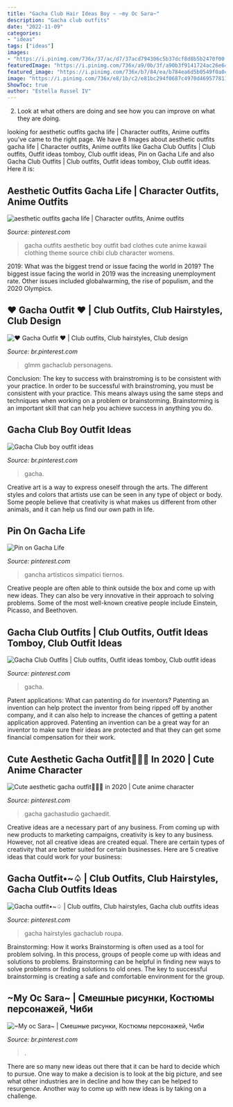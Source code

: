```yaml
---
title: "Gacha Club Hair Ideas Boy ~ ~my Oc Sara~"
description: "Gacha club outfits"
date: "2022-11-09"
categories:
- "ideas"
tags: ["ideas"]
images:
- "https://i.pinimg.com/736x/37/ac/d7/37acd794306c5b37dcf8d8b5b2470f00.jpg"
featuredImage: "https://i.pinimg.com/736x/a9/0b/3f/a90b3f9141724ac26e6431d24f6390f2.jpg"
featured_image: "https://i.pinimg.com/736x/b7/84/ea/b784ea6d5b0549f0a0cca73120d8f7db.jpg"
image: "https://i.pinimg.com/736x/e8/1b/c2/e81bc294f0687c4970d4695778111d62.jpg"
ShowToc: true
author: "Estella Russel IV"
---
```



2. Look at what others are doing and see how you can improve on what they are doing. 

	

		
looking for aesthetic outfits gacha life | Character outfits, Anime outfits you've came to the right page. We have 8 Images about aesthetic outfits gacha life | Character outfits, Anime outfits like Gacha Club Outfits | Club outfits, Outfit ideas tomboy, Club outfit ideas, Pin on Gacha Life and also Gacha Club Outfits | Club outfits, Outfit ideas tomboy, Club outfit ideas. Here it is:
		
    
## Aesthetic Outfits Gacha Life | Character Outfits, Anime Outfits

<img loading=lazy src="https://i.pinimg.com/736x/b7/84/ea/b784ea6d5b0549f0a0cca73120d8f7db.jpg" onerror="this.onerror=null;this.src='https://tse4.mm.bing.net/th?id=OIP.6PKMjmg75RP1nnEsL2jYxAHaHW&amp;pid=15.1';" alt="aesthetic outfits gacha life | Character outfits, Anime outfits">

_Source: pinterest.com_

>gacha outfits aesthetic boy outfit bad clothes cute anime kawaii clothing theme source chibi club character womens. 

	

2019: What was the biggest trend or issue facing the world in 2019?
The biggest issue facing the world in 2019 was the increasing unemployment rate. Other issues included globalwarming, the rise of populism, and the 2020 Olympics.

    
## ♥ Gacha Outfit ♥ | Club Outfits, Club Hairstyles, Club Design

<img loading=lazy src="https://i.pinimg.com/736x/37/ac/d7/37acd794306c5b37dcf8d8b5b2470f00.jpg" onerror="this.onerror=null;this.src='https://tse2.mm.bing.net/th?id=OIP.q6hIqqXFdRh-gqVu8PEy0wHaLT&amp;pid=15.1';" alt="♥ Gacha Outfit ♥ | Club outfits, Club hairstyles, Club design">

_Source: br.pinterest.com_

>glmm gachaclub personagens. 

	

Conclusion: The key to success with brainstroming is to be consistent with your practice.
In order to be successful with brainstroming, you must be consistent with your practice. This means always using the same steps and techniques when working on a problem or brainstorming. Brainstorming is an important skill that can help you achieve success in anything you do.

    
## Gacha Club Boy Outfit Ideas

<img loading=lazy src="https://i.pinimg.com/736x/9f/45/5e/9f455e7c5befbf7e0945acaa6bf16124.jpg" onerror="this.onerror=null;this.src='https://tse1.mm.bing.net/th?id=OIP.uXNXD2yXMH_MzcAfB1kTHgHaFl&amp;pid=15.1';" alt="Gacha Club boy outfit ideas">

_Source: br.pinterest.com_

>gacha. 

	

Creative art is a way to express oneself through the arts. The different styles and colors that artists use can be seen in any type of object or body. Some people believe that creativity is what makes us different from other animals, and it can help us find our own path in life.

    
## Pin On Gacha Life

<img loading=lazy src="https://i.pinimg.com/736x/de/d8/df/ded8df7807aea3d7f777b18c12124ac7.jpg" onerror="this.onerror=null;this.src='https://tse3.mm.bing.net/th?id=OIP.bDwjpvIwAhXMRLbqhXLSsQHaJE&amp;pid=15.1';" alt="Pin on Gacha Life">

_Source: pinterest.com_

>gancha artísticos simpatici tiernos. 

	

Creative people are often able to think outside the box and come up with new ideas. They can also be very innovative in their approach to solving problems. Some of the most well-known creative people include Einstein, Picasso, and Beethoven.

    
## Gacha Club Outfits | Club Outfits, Outfit Ideas Tomboy, Club Outfit Ideas

<img loading=lazy src="https://i.pinimg.com/736x/0b/b5/66/0bb5664442be238ee7cc2646f4e91e86.jpg" onerror="this.onerror=null;this.src='https://tse4.mm.bing.net/th?id=OIP.1JNiT99UvDwg1vICkU-jcwHaE6&amp;pid=15.1';" alt="Gacha Club Outfits | Club outfits, Outfit ideas tomboy, Club outfit ideas">

_Source: pinterest.com_

>gacha. 

	

Patent applications: What can patenting do for inventors?
Patenting an invention can help protect the inventor from being ripped off by another company, and it can also help to increase the chances of getting a patent application approved. Patenting an invention can be a great way for an inventor to make sure their ideas are protected and that they can get some financial compensation for their work.

    
## Cute Aesthetic Gacha Outfit🥴🤚🏻 In 2020 | Cute Anime Character

<img loading=lazy src="https://i.pinimg.com/736x/22/01/e1/2201e1057c93a9cf341fe29de77cc209.jpg" onerror="this.onerror=null;this.src='https://tse2.mm.bing.net/th?id=OIP.VDKX-f2hPzSsEbhtluhKCQHaEK&amp;pid=15.1';" alt="Cute aesthetic gacha outfit🥴🤚🏻 in 2020 | Cute anime character">

_Source: pinterest.com_

>gacha gachastudio gachaedit. 

	

Creative ideas are a necessary part of any business. From coming up with new products to marketing campaigns, creativity is key to any business. However, not all creative ideas are created equal. There are certain types of creativity that are better suited for certain businesses. Here are 5 creative ideas that could work for your business:

    
## Gacha Outfit•~♤ | Club Outfits, Club Hairstyles, Gacha Club Outfits Ideas

<img loading=lazy src="https://i.pinimg.com/736x/e8/1b/c2/e81bc294f0687c4970d4695778111d62.jpg" onerror="this.onerror=null;this.src='https://tse4.mm.bing.net/th?id=OIP.TUZ6YrfPWjkNss4VRT3EfwHaGp&amp;pid=15.1';" alt="Gacha outfit•~♤ | Club outfits, Club hairstyles, Gacha club outfits ideas">

_Source: pinterest.com_

>gacha hairstyles gachaclub roupa. 

	

Brainstorming: How it works
Brainstorming is often used as a tool for problem solving. In this process, groups of people come up with ideas and solutions to problems. Brainstorming can be helpful in finding new ways to solve problems or finding solutions to old ones. The key to successful brainstorming is creating a safe and comfortable environment for the group.

    
## ~My Oc Sara~ | Смешные рисунки, Костюмы персонажей, Чиби

<img loading=lazy src="https://i.pinimg.com/736x/a9/0b/3f/a90b3f9141724ac26e6431d24f6390f2.jpg" onerror="this.onerror=null;this.src='https://tse4.mm.bing.net/th?id=OIP.Gdg4lRm66CVP7x1gJ8--6gHaJX&amp;pid=15.1';" alt="~My oc Sara~ | Смешные рисунки, Костюмы персонажей, Чиби">

_Source: br.pinterest.com_

>. 

	

There are so many new ideas out there that it can be hard to decide which to pursue. One way to make a decision is to look at the big picture, and see what other industries are in decline and how they can be helped to resurgence. Another way to come up with new ideas is by taking on a challenge.

